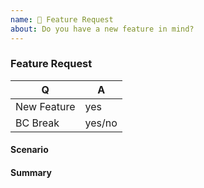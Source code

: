 ```yaml
---
name: 🎉 Feature Request
about: Do you have a new feature in mind?
---
```


### Feature Request

<!-- Fill in the relevant information below to help triage your issue. -->

|    Q        |   A
|------------ | ------
| New Feature | yes
| BC Break    | yes/no

#### Scenario

<!-- Provide an explain in which scenario the feature would be helpful. --> 

#### Summary

<!-- Provide a summary of the feature you would like to see implemented. -->
